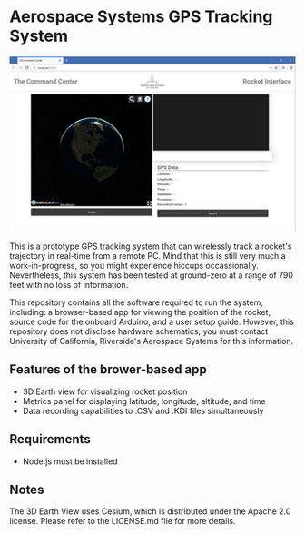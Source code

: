 # Aerospace Systems GPS Tracking System

![alt text](Thumbnail.png "Preview of GPS Interface")

This is a prototype GPS tracking system that can wirelessly track a rocket's trajectory in real-time from a remote PC. Mind that this is still very much a work-in-progress, so you might experience hiccups occassionally. Nevertheless, this system has been tested at ground-zero at a range of 790 feet with no loss of information.

This repository contains all the software required to run the system, including: a browser-based app for viewing the position of the rocket, source code for the onboard Arduino, and a user setup guide. However, this repository does not disclose hardware schematics; you must contact University of California, Riverside's Aerospace Systems for this information.

## Features of the brower-based app

- 3D Earth view for visualizing rocket position
- Metrics panel for displaying latitude, longitude, altitude, and time
- Data recording capabilities to .CSV and .KDI files simultaneously

## Requirements

- Node.js must be installed

## Notes

The 3D Earth View uses Cesium, which is distributed under the Apache 2.0 license. Please refer to the LICENSE.md file for more details.
